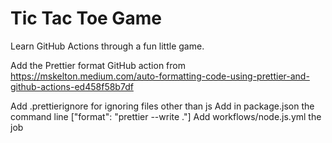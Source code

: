 # Tic Tac Toe Game

Learn GitHub Actions through a fun little game.


Add the Prettier format GitHub action from 
https://mskelton.medium.com/auto-formatting-code-using-prettier-and-github-actions-ed458f58b7df

Add .prettierignore for ignoring files other than js
Add in package.json the command line ["format": "prettier --write ."]
Add workflows/node.js.yml the job
